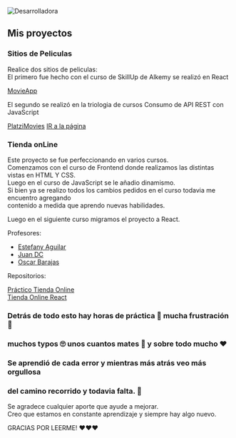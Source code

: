 ![Desarrolladora](https://user-images.githubusercontent.com/54757858/199118624-3ea31477-5bed-4fd4-8285-75883040552d.png)

## Mis proyectos 

### Sitios de Peliculas

Realice dos sitios de peliculas:  
El primero fue hecho con el curso de SkillUp de Alkemy se realizó en React

[MovieApp](https://github.com/Magali-Acevedo/alke-react/tree/master/ProjectAlkemy/alke-react)

El segundo se realizó en la triologia de cursos Consumo de API REST con JavaScript

[PlatziMovies](https://github.com/Magali-Acevedo/platzi-peliculas)
[IR a la página](https://magali-acevedo.github.io/platzi-peliculas/)


### Tienda onLine

Este proyecto se fue perfeccionando en varios cursos.  
Comenzamos con el curso de Frontend donde realizamos las distintas vistas en HTML Y CSS.  
Luego en el curso de JavaScript se le añadio dinamismo.  
Si bien ya se realizo todos los cambios pedidos en el curso todavia me encuentro agregando  
contenido a medida que aprendo nuevas habilidades.    

Luego en el siguiente curso migramos el proyecto a React.

Profesores:
* [Estefany Aguilar](https://www.linkedin.com/in/teffcode/)
* [Juan DC](https://www.linkedin.com/in/juandc/)
* [Oscar Barajas](https://www.linkedin.com/in/oscarbarajas/)

Repositorios:

[Práctico Tienda Online](https://github.com/Magali-Acevedo/Curso-Fronted--Shop)  
[Tienda Online React](https://github.com/Magali-Acevedo/React-shop)  


### Detrás de todo esto hay horas de práctica 🥱 mucha frustración 🤬   
### muchos typos 🙄 unos cuantos mates 🧉 y sobre todo mucho ♥   
### Se aprendió de cada error y mientras más atrás veo más orgullosa  
### del camino recorrido y todavia falta. 🤩

Se agradece cualquier aporte que ayude a mejorar.  
Creo que estamos en constante aprendizaje y siempre hay algo nuevo.

GRACIAS POR LEERME!  ♥♥♥

